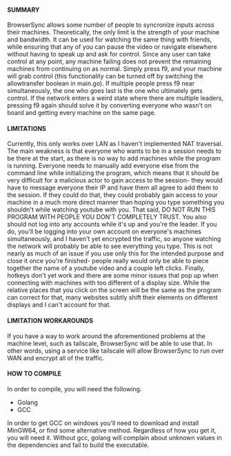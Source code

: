 #### SUMMARY ####
BrowserSync allows some number of people to syncronize inputs across their machines. Theoretically, the only limit is the strength of your machine and bandwidth. It can be used for watching the same thing with friends, while ensuring that any of you can pause the video or navigate elsewhere without having to speak up and ask for control. Since any user can take control at any point, any machine failing does not prevent the remaining machines from continuing on as normal. Simply press f9, and your machine will grab control (this functionality can be turned off by switching the allowtransfer boolean in main.go). If multiple people press f9 near simultaneously, the one who goes last is the one who ultimately gets control. If the network enters a weird state where there are multiple leaders, pressing f9 again should solve it by converting everyone who wasn't on board and getting every machine on the same page. 

#### LIMITATIONS ####
Currently, this only works over LAN as I haven't implemented NAT traversal. The main weakness is that everyone who wants to be in a session needs to be there at the start, as there is no way to add machines while the program is running. Everyone needs to manually add everyone else from the command line while initializing the program, which means that it should be very difficult for a malicious actor to gain access to the session- they would have to message everyone their IP and have them all agree to add them to the session. If they could do that, they could probably gain access to your machine in a much more direct manner than hoping you type something you shouldn't while watching youtube with you. That said, DO NOT RUN THIS PROGRAM WITH PEOPLE YOU DON'T COMPLETELY TRUST. You also should not log into any accounts while it's up and you're the leader. If you do, you'll be logging into your own account on everyone's machines simultaneously, and I haven't yet encrypted the traffic, so anyone watching the network will probably be able to see everything you type. This is not nearly as much of an issue if you use only this for the intended purpose and close it once you're finished- people really would only be able to piece together the name of a youtube video and a couple left clicks. Finally, hotkeys don't yet work and there are some minor issues that pop up when connecting with machines with too different of a display size. While the relative places that you click on the screen will be the same as the program can correct for that, many websites subtly shift their elements on different displays and I can't account for that.

#### LIMITATION WORKAROUNDS ####
If you have a way to work around the aforementioned problems at the machine level, such as tailscale, BrowserSync will be able to use that. In other words, using a service like tailscale will allow BrowserSync to run over WAN and encrypt all of the traffic.

#### HOW TO COMPILE ####
In order to compile, you will need the following.
- Golang
- GCC

In order to get GCC on windows you'll need to download and install MinGW64, or find some alternative method. Regardless of how you get it, you will need it. Without gcc, golang will complain about unknown values in the dependencies and fail to build the executable.
